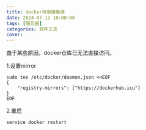 ```yaml
---
title: docker可用镜像源
date: 2024-07-12 10:00:00
tags: [服务器]
categories: 软件工具
cover: 
---
```

由于某些原因，docker仓库已无法直接访问。

1.设置mirror

```
sudo tee /etc/docker/daemon.json <<EOF
{
    "registry-mirrors": ["https://dockerhub.icu"]
}
EOF
```

2.重启

```
service docker restart
```

